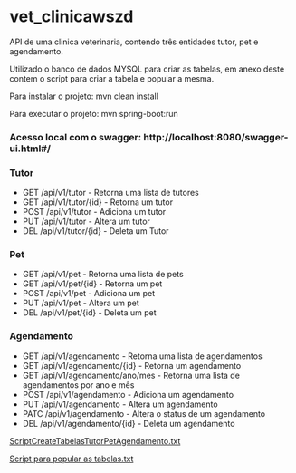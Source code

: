 # vet_clinicawszd
API de uma clinica veterinaria, contendo três entidades tutor, pet e agendamento.

Utilizado o banco de dados MYSQL para criar as tabelas, em anexo deste contem o script para criar a tabela e popular a mesma.

Para instalar o projeto: mvn clean install

Para executar o projeto: mvn spring-boot:run

### Acesso local com o swagger: http://localhost:8080/swagger-ui.html#/

### Tutor
* GET  /api/v1/tutor      - Retorna uma lista de tutores
* GET  /api/v1/tutor/{id} - Retorna um tutor
* POST /api/v1/tutor      - Adiciona um tutor
* PUT  /api/v1/tutor      - Altera um tutor
* DEL  /api/v1/tutor/{id} - Deleta um Tutor

### Pet
* GET  /api/v1/pet      - Retorna uma lista de pets
* GET  /api/v1/pet/{id} - Retorna um pet
* POST /api/v1/pet      - Adiciona um pet
* PUT  /api/v1/pet      - Altera um pet
* DEL  /api/v1/pet/{id} - Deleta um pet

### Agendamento
* GET  /api/v1/agendamento          - Retorna uma lista de agendamentos
* GET  /api/v1/agendamento/{id}     - Retorna um agendamento
* GET  /api/v1/agendamento/ano/mes  - Retorna uma lista de agendamentos por ano e mês
* POST /api/v1/agendamento          - Adiciona um agendamento
* PUT  /api/v1/agendamento          - Altera um agendamento
* PATC /api/v1/agendamento          - Altera o status de um agendamento
* DEL  /api/v1/agendamento/{id}     - Deleta um agendamento

[ScriptCreateTabelasTutorPetAgendamento.txt](https://github.com/wesolsv/vet_clinicawszd/files/9660570/ScriptCreateTabelasTutorPetAgendamento.txt)

[Script para popular as tabelas.txt](https://github.com/wesolsv/vet_clinicawszd/files/9660571/Script.para.popular.as.tabelas.txt)
